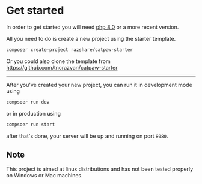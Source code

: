 # Get started

In order to get started you will need [php 8.0](https://www.php.net/downloads.php) or a more recent version.

All you need to do is create a new project using the starter template.

```bash
composer create-project razshare/catpaw-starter
```

Or you could also clone the template from https://github.com/tncrazvan/catpaw-starter

---

After you've created your new project, you can run it in development mode using
```bash
compsoer run dev
```
or in production using
```bash
compsoer run start
```
after that's done, your server will be up and running on port ```8080```.


## Note

This project is aimed at linux distributions and has not been tested properly on Windows or Mac machines.
